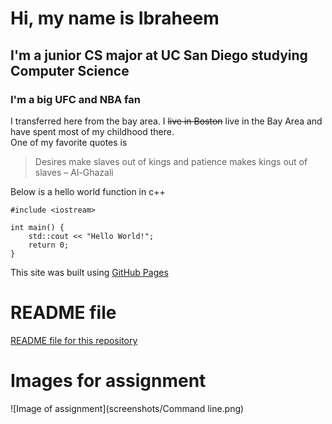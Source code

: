 # Hi, my name is Ibraheem
## I'm a junior CS major at UC San Diego studying Computer Science
### I'm a big UFC and NBA fan
I transferred here from the bay area. I ~~live in Boston~~ live in the Bay Area and have spent most of my childhood there.<br>
One of my favorite quotes is <br>
> Desires make slaves out of kings and patience makes kings out of slaves – Al-Ghazali
> 
Below is a hello world function in c++ <br>
```
#include <iostream>

int main() {
    std::cout << "Hello World!";
    return 0;
}
```
This site was built using [GitHub Pages](https://pages.github.com/)
# README file
[README file for this repository](README.md) <br>
# Images for assignment
![Image of assignment](screenshots/Command line.png) <br>
